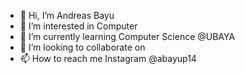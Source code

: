 - 👋 Hi, I’m Andreas Bayu
- 👀 I’m interested in Computer
- 🌱 I’m currently learning Computer Science @UBAYA
- 💞️ I’m looking to collaborate on 
- 📫 How to reach me Instagram @abayup14

<!---
andrebayup14/andrebayup14 is a ✨ special ✨ repository because its `README.md` (this file) appears on your GitHub profile.
You can click the Preview link to take a look at your changes.
--->
